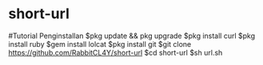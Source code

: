# short-url
#Tutorial Penginstallan
$pkg update && pkg upgrade
$pkg install curl
$pkg install ruby
$gem install lolcat
$pkg install git
$git clone https://github.com/RabbitCL4Y/short-url
$cd short-url
$sh url.sh

